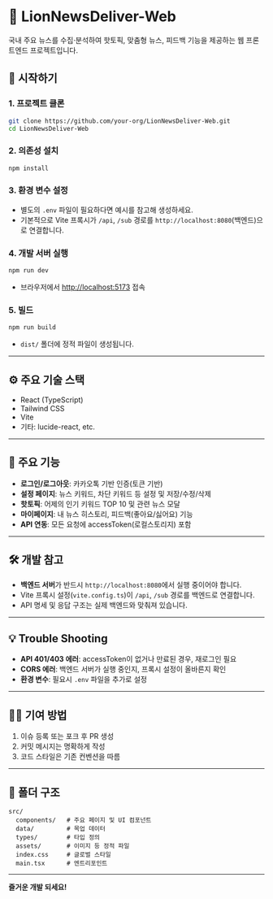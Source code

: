 # 🦁 LionNewsDeliver-Web

국내 주요 뉴스를 수집·분석하여 핫토픽, 맞춤형 뉴스, 피드백 기능을 제공하는 웹 프론트엔드 프로젝트입니다.

## 🚀 시작하기

### 1. 프로젝트 클론

```bash
git clone https://github.com/your-org/LionNewsDeliver-Web.git
cd LionNewsDeliver-Web
```

### 2. 의존성 설치

```bash
npm install
```

### 3. 환경 변수 설정

- 별도의 `.env` 파일이 필요하다면 예시를 참고해 생성하세요.
- 기본적으로 Vite 프록시가 `/api`, `/sub` 경로를 `http://localhost:8080`(백엔드)으로 연결합니다.

### 4. 개발 서버 실행

```bash
npm run dev
```

- 브라우저에서 [http://localhost:5173](http://localhost:5173) 접속

### 5. 빌드

```bash
npm run build
```

- `dist/` 폴더에 정적 파일이 생성됩니다.

---

## ⚙️ 주요 기술 스택

- React (TypeScript)
- Tailwind CSS
- Vite
- 기타: lucide-react, etc.

---

## 📝 주요 기능

- **로그인/로그아웃**: 카카오톡 기반 인증(토큰 기반)
- **설정 페이지**: 뉴스 키워드, 차단 키워드 등 설정 및 저장/수정/삭제
- **핫토픽**: 어제의 인기 키워드 TOP 10 및 관련 뉴스 모달
- **마이페이지**: 내 뉴스 히스토리, 피드백(좋아요/싫어요) 기능
- **API 연동**: 모든 요청에 accessToken(로컬스토리지) 포함

---

## 🛠️ 개발 참고

- **백엔드 서버**가 반드시 `http://localhost:8080`에서 실행 중이어야 합니다.
- Vite 프록시 설정(`vite.config.ts`)이 `/api`, `/sub` 경로를 백엔드로 연결합니다.
- API 명세 및 응답 구조는 실제 백엔드와 맞춰져 있습니다.

---

## 💡 Trouble Shooting

- **API 401/403 에러**: accessToken이 없거나 만료된 경우, 재로그인 필요
- **CORS 에러**: 백엔드 서버가 실행 중인지, 프록시 설정이 올바른지 확인
- **환경 변수**: 필요시 `.env` 파일을 추가로 설정

---

## 👨‍💻 기여 방법

1. 이슈 등록 또는 포크 후 PR 생성
2. 커밋 메시지는 명확하게 작성
3. 코드 스타일은 기존 컨벤션을 따름

---

## 📂 폴더 구조

```
src/
  components/   # 주요 페이지 및 UI 컴포넌트
  data/         # 목업 데이터
  types/        # 타입 정의
  assets/       # 이미지 등 정적 파일
  index.css     # 글로벌 스타일
  main.tsx      # 엔트리포인트
```

---

**즐거운 개발 되세요!** 
